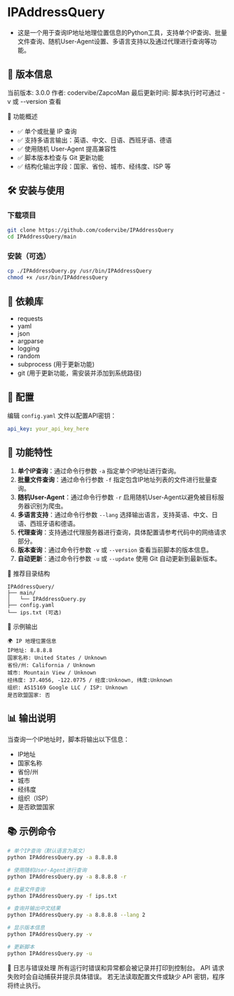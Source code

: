 # IPAddressQuery

- 这是一个用于查询IP地址地理位置信息的Python工具，支持单个IP查询、批量文件查询、随机User-Agent设置、多语言支持以及通过代理进行查询等功能。

## 📌 版本信息

当前版本: 3.0.0
作者: codervibe/ZapcoMan
最后更新时间: 脚本执行时可通过 -v 或 --version 查看

📌 功能概述 
- ✅ 单个或批量 IP 查询 
- ✅ 支持多语言输出：英语、中文、日语、西班牙语、德语 
- ✅ 使用随机 User-Agent 提高兼容性 
- ✅ 脚本版本检查与 Git 更新功能 
- ✅ 结构化输出字段：国家、省份、城市、经纬度、ISP 等 

## 🛠️ 安装与使用

### 下载项目

~~~bash
git clone https://github.com/codervibe/IPAddressQuery
cd IPAddressQuery/main
~~~

### 安装（可选）

~~~bash
cp ./IPAddressQuery.py /usr/bin/IPAddressQuery
chmod +x /usr/bin/IPAddressQuery
~~~

## 🔧 依赖库

- requests
- yaml
- json
- argparse
- logging
- random
- subprocess (用于更新功能)
- git (用于更新功能，需安装并添加到系统路径)

## 📝 配置

编辑 `config.yaml` 文件以配置API密钥：

```yaml
api_key: your_api_key_here
```

## 🧪 功能特性

1. **单个IP查询**：通过命令行参数 `-a` 指定单个IP地址进行查询。
2. **批量文件查询**：通过命令行参数 `-f` 指定包含IP地址列表的文件进行批量查询。
3. **随机User-Agent**：通过命令行参数 `-r` 启用随机User-Agent以避免被目标服务器识别为爬虫。
4. **多语言支持**：通过命令行参数 `--lang` 选择输出语言，支持英语、中文、日语、西班牙语和德语。
5. **代理查询**：支持通过代理服务器进行查询，具体配置请参考代码中的网络请求部分。
6. **版本查询**：通过命令行参数 `-v` 或 `--version` 查看当前脚本的版本信息。
7. **自动更新**：通过命令行参数 `-u` 或 `--update` 使用 Git 自动更新到最新版本。

📁 推荐目录结构
~~~
IPAddressQuery/
├── main/
│   └── IPAddressQuery.py
├── config.yaml
└── ips.txt (可选)

~~~
📎 示例输出
~~~text
🌍 IP 地理位置信息
IP地址: 8.8.8.8
国家名称: United States / Unknown
省份/州: California / Unknown
城市: Mountain View / Unknown
经纬度: 37.4056, -122.0775 / 经度:Unknown, 纬度:Unknown
组织: AS15169 Google LLC / ISP: Unknown
是否欧盟国家: 否
~~~

## 📊 输出说明

当查询一个IP地址时，脚本将输出以下信息：

- IP地址
- 国家名称
- 省份/州
- 城市
- 经纬度
- 组织（ISP）
- 是否欧盟国家

## 📚 示例命令

```bash
# 单个IP查询（默认语言为英文）
python IPAddressQuery.py -a 8.8.8.8

# 使用随机User-Agent进行查询
python IPAddressQuery.py -a 8.8.8.8 -r

# 批量文件查询
python IPAddressQuery.py -f ips.txt

# 查询并输出中文结果
python IPAddressQuery.py -a 8.8.8.8 --lang 2

# 显示版本信息
python IPAddressQuery.py -v

# 更新脚本
python IPAddressQuery.py -u
```

📝 日志与错误处理
所有运行时错误和异常都会被记录并打印到控制台。
API 请求失败时会自动捕获并提示具体错误。
若无法读取配置文件或缺少 API 密钥，程序将终止执行。